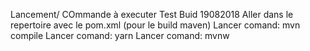 Lancement/ COmmande à executer
Test Buid 19082018
Aller dans le repertoire avec le pom.xml (pour le build maven)
Lancer comand: mvn compile
Lancer comand: yarn
Lancer comand: mvnw